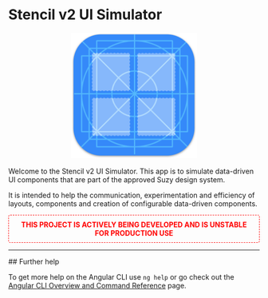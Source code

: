 # Stencil v2 UI Simulator

<img style="max-width: 50%; padding-left:25%;" src="stencil-ui-sim-logo.png">

Welcome to the Stencil v2 UI Simulator. This app is to simulate data-driven UI components that are part of the approved Suzy design system.

It is intended to help the communication, experimentation and efficiency of layouts, components and creation of configurable data-driven components.

<div style="color: red; padding: 10px 20px; border: 1px dashed red; border-radius:4px;font-weight: bold; text-align: center;">
THIS PROJECT IS ACTIVELY BEING DEVELOPED AND IS UNSTABLE FOR PRODUCTION USE
</div>
<hr size="1"/>
## Further help

To get more help on the Angular CLI use `ng help` or go check out the [Angular CLI Overview and Command Reference](https://angular.io/cli) page.
